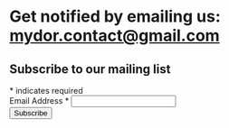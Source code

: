 # Get notified by emailing us: mydor.contact@gmail.com

<!-- Begin MailChimp Signup Form -->
<div id="mc_embed_signup">
<form action="http://intuiticode.us4.list-manage.com/subscribe/post?u=3142c54bc46de81c1461c010d&amp;id=1532af1441" method="post" id="mc-embedded-subscribe-form" name="mc-embedded-subscribe-form" class="validate" target="_blank">
        <h2>Subscribe to our mailing list</h2>
<div class="indicates-required"><span class="asterisk">*</span> indicates required</div>
<div class="mc-field-group">
        <label for="mce-EMAIL">Email Address  <span class="asterisk">*</span>
</label>
        <input type="email" value="" name="EMAIL" class="required email" id="mce-EMAIL">
</div>
        <div id="mce-responses" class="clear">
                <div class="response" id="mce-error-response" style="display:none"></div>
                <div class="response" id="mce-success-response" style="display:none"></div>
        </div>  <div class="clear"><input type="submit" value="Subscribe" name="subscribe" id="mc-embedded-subscribe" class="button"></div>
</form>
</div>
